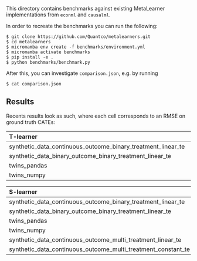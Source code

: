 This directory contains benchmarks against existing MetaLearner
implementations from `econml` and `causalml`.

In order to recreate the benchmarks you can run the following:

```
$ git clone https://github.com/Quantco/metalearners.git
$ cd metalearners
$ micromamba env create -f benchmarks/environment.yml
$ micromamba activate benchmarks
$ pip install -e .
$ python benchmarks/benchmark.py
```

After this, you can investigate `comparison.json`, e.g. by running

```
$ cat comparison.json
```

## Results

Recents results look as such, where each cell corresponds to an RMSE
on ground truth CATEs:

| T-learner                                                    | causalml_in_sample | causalml_oos | econml_in_sample | econml_oos | metalearners_in_sample | metalearners_oos |
| :----------------------------------------------------------- | -----------------: | -----------: | ---------------: | ---------: | ---------------------: | ---------------: |
| synthetic_data_continuous_outcome_binary_treatment_linear_te |          0.0121381 |      0.01212 |        0.0121381 |    0.01212 |              0.0124729 |          0.01212 |
| synthetic_data_binary_outcome_binary_treatment_linear_te     |          0.0149216 |    0.0148903 |              nan |        nan |              0.0149779 |        0.0148903 |
| twins_pandas                                                 |            0.34843 |     0.362315 |              nan |        nan |               0.354783 |         0.348551 |
| twins_numpy                                                  |           0.308362 |     0.345602 |              nan |        nan |               0.349543 |         0.345602 |

| S-learner                                                     | causalml_in_sample | causalml_oos | econml_in_sample | econml_oos | metalearners_in_sample | metalearners_oos |
| :------------------------------------------------------------ | -----------------: | -----------: | ---------------: | ---------: | ---------------------: | ---------------: |
| synthetic_data_continuous_outcome_binary_treatment_linear_te  |            11.6777 |      11.6584 |          11.6777 |    11.6585 |                11.6778 |          11.6584 |
| synthetic_data_binary_outcome_binary_treatment_linear_te      |           0.256848 |     0.256304 |              nan |        nan |               0.256859 |         0.256304 |
| twins_pandas                                                  |           0.314253 |     0.318554 |              nan |        nan |               0.371613 |         0.319028 |
| twins_numpy                                                   |           0.314253 |     0.318554 |              nan |        nan |               0.361345 |         0.318554 |
| synthetic_data_continuous_outcome_multi_treatment_linear_te   |                nan |          nan |          11.6025 |    11.5957 |                11.6025 |          11.5957 |
| synthetic_data_continuous_outcome_multi_treatment_constant_te |                nan |          nan |       0.00499728 | 0.00499728 |             0.00384154 |       0.00349068 |
